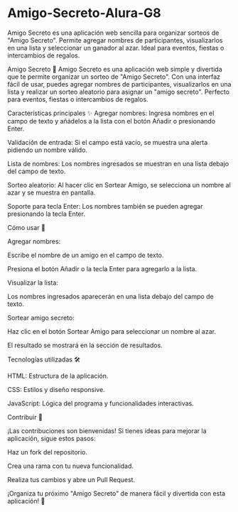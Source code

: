 # Amigo-Secreto-Alura-G8
Amigo Secreto es una aplicación web sencilla para organizar sorteos de "Amigo Secreto". Permite agregar nombres de participantes, visualizarlos en una lista y seleccionar un ganador al azar. Ideal para eventos, fiestas o intercambios de regalos.

Amigo Secreto 🎁
Amigo Secreto es una aplicación web simple y divertida que te permite organizar un sorteo de "Amigo Secreto". Con una interfaz fácil de usar, puedes agregar nombres de participantes, visualizarlos en una lista y realizar un sorteo aleatorio para asignar un "amigo secreto". Perfecto para eventos, fiestas o intercambios de regalos.

Características principales ✨
Agregar nombres: Ingresa nombres en el campo de texto y añádelos a la lista con el botón Añadir o presionando Enter.

Validación de entrada: Si el campo está vacío, se muestra una alerta pidiendo un nombre válido.

Lista de nombres: Los nombres ingresados se muestran en una lista debajo del campo de texto.

Sorteo aleatorio: Al hacer clic en Sortear Amigo, se selecciona un nombre al azar y se muestra en pantalla.

Soporte para tecla Enter: Los nombres también se pueden agregar presionando la tecla Enter.

Cómo usar 🚀

Agregar nombres:

Escribe el nombre de un amigo en el campo de texto.

Presiona el botón Añadir o la tecla Enter para agregarlo a la lista.

Visualizar la lista:

Los nombres ingresados aparecerán en una lista debajo del campo de texto.

Sortear amigo secreto:

Haz clic en el botón Sortear Amigo para seleccionar un nombre al azar.

El resultado se mostrará en la sección de resultados.

Tecnologías utilizadas 🛠️

HTML: Estructura de la aplicación.

CSS: Estilos y diseño responsive.

JavaScript: Lógica del programa y funcionalidades interactivas.

Contribuir 🤝

¡Las contribuciones son bienvenidas! Si tienes ideas para mejorar la aplicación, sigue estos pasos:

Haz un fork del repositorio.

Crea una rama con tu nueva funcionalidad.

Realiza tus cambios y abre un Pull Request.

¡Organiza tu próximo "Amigo Secreto" de manera fácil y divertida con esta aplicación! 🎉
